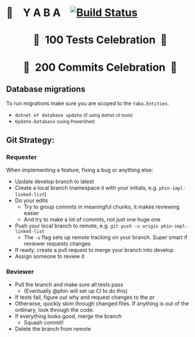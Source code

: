 # 💸 &nbsp;&nbsp; Y A B A &nbsp;&nbsp; [![Build Status](https://travis-ci.com/praffn/YABA.svg?token=ygVuHxbjsy4ghqmgtPST&branch=develop)](https://travis-ci.com/praffn/YABA)

<center><h1>🎉&nbsp;&nbsp;100 Tests Celebration&nbsp;&nbsp;🎈</h1></center>

<center><h1>🎉&nbsp;&nbsp;200 Commits Celebration&nbsp;&nbsp;🎈</h1></center>

## Database migrations
To run migrations make sure you are scoped to the `Yaba.Entities`.

* `dotnet ef database update` <small>(if using dotnet cli tools)</small>
* `Update-Database` <small>(using PowerShell)</small>

## Git Strategy:


### Requester
When implementing a feature, fixing a bug or anything else:

* Update develop branch to latest
* Create a local branch (namespace it with your initials, e.g. `phin-impl-linked-list`)
* Do your edits
  * Try to group commits in meaningful chunks, it makes reviewing easier
  * And try to make a lot of commits, not just one huge one
* Push your local branch to remote, e.g. `git push -u origin phin-impl-linked-list`
  * The `-u` flag sets up remote tracking on your branch. Super smart if reviewer requests changes
* If ready, create a pull request to merge your branch into develop
* Assign someone to review it

### Reviewer
* Pull the branch and make sure all tests pass
  * (Eventually @phin will set up CI to do this)
* If tests fail, figure out why and request changes to the pr
* Otherwise, quickly skim through changed files. If anything is out of the ordinary, look through the code.
* If everything looks good, merge the branch
  * Squash commit!
* Delete the branch from remote
